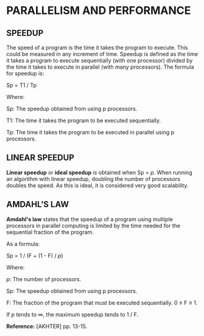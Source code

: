 # PARALLELISM AND PERFORMANCE
## SPEEDUP
The speed of a program is the time it takes the program to execute. This could be measured in any increment of time. Speedup is defined as the time it takes a program to execute sequentially (with one processor) divided by the time it takes to execute in parallel (with many processors). The formula for speedup is:

Sp = T1 / Tp

Where:

Sp: The speedup obtained from using p processors.

T1: The time it takes the program to be executed sequentially.

Tp: The time it takes the program to be executed in parallel using p processors.

## LINEAR SPEEDUP
**Linear speedup** or **ideal speedup** is obtained when Sp = _p_. When running an algorithm with linear speedup, doubling the number of processors doubles the speed. As this is ideal, it is considered very good scalability.

## AMDAHL’S LAW
**Amdahl's law** states that the speedup of a program using multiple processors in parallel computing is limited by the time needed for the sequential fraction of the program.

As a formula:

Sp = 1 / (F + (1 - F) / _p_)

Where:

_p_: The number of processors.

Sp: The speedup obtained from using p processors.

F: The fraction of the program that must be executed sequentially. 0 ≤ F ≤ 1.

If _p_ tends to ∞, the maximum speedup tends to 1 / F.

**Reference:** [AKHTER] pp. 13-15.

